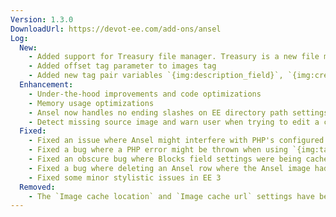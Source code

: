 ```yaml
---
Version: 1.3.0
DownloadUrl: https://devot-ee.com/add-ons/ansel
Log:
  New:
    - Added support for Treasury file manager. Treasury is a new file manager by BuzingPixel that primarily provides Amazon S3 support for ExpressionEngine 3.
    - Added offset tag parameter to images tag
    - Added new tag pair variables `{img:description_field}`, `{img:credit_field}`, `{img:location_field}`, `{img:original_description_field}`, `{img:original_credit_field}`, `{img:original_location_field}`
  Enhancement:
    - Under-the-hood improvements and code optimizations
    - Memory usage optimizations
    - Ansel now handles no ending slashes on EE directory path settings better
    - Detect missing source image and warn user when trying to edit a cropped file where source image is missing
  Fixed:
    - Fixed an issue where Ansel might interfere with PHP's configured memory settings
    - Fixed a bug where a PHP error might be thrown when using `{img:tag}` or `{img:url:resize}` on Bloqs fields (EE 3)
    - Fixed an obscure bug where Blocks field settings were being cached internally as a Grid field settings, which under very rare circumstances could cause very strange problems (EE 2)
    - Fixed a bug where deleting an Ansel row where the Ansel image had been deleted from the file manager would result in an EE error and the row could not be deleted
    - Fixed some minor stylistic issues in EE 3
  Removed:
    - The `Image cache location` and `Image cache url` settings have been removed. Ansel now stores image manipulations in the save directory of the source image. This change was necessary to accommodate files in a non-local location and have on-the-fly manipulations also stored in the same location. You may want to remove the old `_ansel_image_cache` directory and the cached files in it.
---
```

